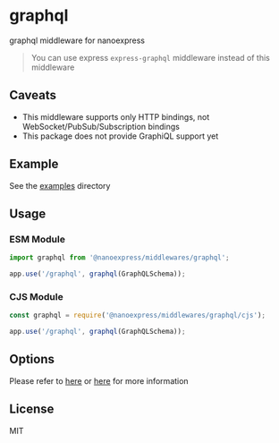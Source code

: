 # graphql

graphql middleware for nanoexpress

> You can use express `express-graphql` middleware instead of this middleware

## Caveats

- This middleware supports only HTTP bindings, not WebSocket/PubSub/Subscription bindings
- This package does not provide GraphiQL support yet

## Example

See the [examples](./examples) directory

## Usage

### ESM Module

```js
import graphql from '@nanoexpress/middlewares/graphql';

app.use('/graphql', graphql(GraphQLSchema));
```

### CJS Module

```js
const graphql = require('@nanoexpress/middlewares/graphql/cjs');

app.use('/graphql', graphql(GraphQLSchema));
```

## Options

Please refer to [here](https://graphql.org/graphql-js/type/#graphqlschema) or [here](https://graphql.org/graphql-js/#writing-code) for more information

## License

MIT
